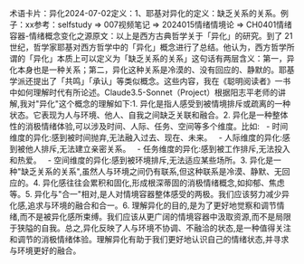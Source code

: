 

术语卡片：异化2024-07-02定义：1、耶基对异化的定义：缺乏关系的关系。例子：xx参考：selfstudy => 007视频笔记 => 2024015情绪情境论 => CH0401情绪容器-情绪概念变化之源原文：以上是西方古典哲学关于「异化」的研究。到了 21 世纪，哲学家耶基对西方哲学中的「异化」概念进行了总结。他认为，西方哲学所谓的「异化」本质上可以定义为「缺乏关系的关系」这句话有两层含义：第一，异化本身也是一种关系；第二，异化这种关系是冷漠的、没有回应的、静默的。耶基学派还提出了「共鸣」「承认」等类似概念。这些内容，我在《聪明阅读者》一书中如何理解时代有所论述。Claude3.5-Sonnet（Project）根据阳志平老师的讲解,我对"异化"这个概念的理解如下:1. 异化是指人感受到被情境排斥或疏离的一种状态。它表现为人与环境、他人、自我之间缺乏关联和融合。2. 异化是一种整体性的消极情绪体验,可以涉及时间、人际、任务、空间等多个维度。比如:    - 时间维度的异化:感到被时间抛弃,无法融入过去、现在、未来。    - 人际维度的异化:感到被他人排斥,无法建立亲密关系。    - 任务维度的异化:感到被工作排斥,无法投入和热爱。    - 空间维度的异化:感到被环境排斥,无法适应某些场所。3. 异化是一种"缺乏关系的关系",虽然人与环境之间仍有联系,但这种联系是冷漠、静默、无回应的。4. 异化感往往会累积和固化,形成根深蒂固的消极情绪概念,如抑郁、焦虑等。5. 异化与"合一"相对,是人对情境容器整体感受的两极。我们应该努力减少异化感,追求与环境的融合和合一。6. 理解异化的目的,是为了更好地觉察和调节情绪,而不是被异化感所束缚。我们应该从更广阔的情境容器中汲取资源,而不是局限于狭隘的自我。总之,异化反映了人与环境不协调、不融洽的状态,是一种值得关注和调节的消极情绪体验。理解异化有助于我们更好地认识自己的情绪状态,并寻求与环境更好的融合。